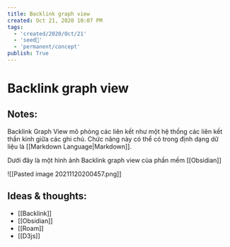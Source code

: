 ```yaml
---
title: Backlink graph view
created: Oct 21, 2020 10:07 PM 
tags:
  - 'created/2020/Oct/21'
  - 'seed🥜'
  - 'permanent/concept'
publish: True
---
```

# Backlink graph view

## Notes:
Backlink Graph View mô phỏng các liên kết như một hệ thống các liên kết thần kinh giữa các ghi chú. Chức năng này có thể có trong định dạng dữ liệu là [[Markdown Language|Markdown]].

Dưới đây là một hình ảnh Backlink graph view của phần mềm [[Obsidian]]

![[Pasted image 20211120200457.png]]

## Ideas & thoughts:
- [[Backlink]]
- [[Obsidian]]
- [[Roam]]
- [[D3js]]

